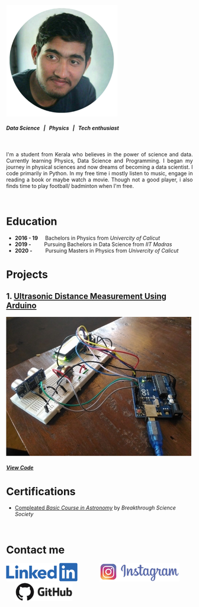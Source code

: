![](/images/PicsArt_12-21-08.20.16.png)
##### *Data Science &nbsp; | &nbsp; Physics &nbsp; | &nbsp; Tech enthusiast*



&nbsp;
&nbsp;


<div style="text-align: justify">
  
I'm a student from Kerala who believes in the power of science and data. Currently learning Physics, Data Science and Programming. I began my journey in physical sciences and now dreams of becoming a data scientist. I code primarily in Python. In my free time i mostly listen to music, engage in reading a book or maybe watch a movie. Though not a good player, i also finds time to play football/ badminton when I'm free. 

&nbsp;
&nbsp;

</div>


# Education
- **2016 - 19**  &nbsp; &nbsp; Bachelors in Physics from *Univercity of Calicut*
- **2019 -** &nbsp; &nbsp; &nbsp; &nbsp; Pursuing Bachelors in Data Science from *IIT Madras*
- **2020 -** &nbsp; &nbsp; &nbsp; &nbsp; Pursuing Masters in Physics from *Univercity of Calicut*


# Projects
## 1. [Ultrasonic Distance Measurement Using Arduino](https://docs.google.com/document/d/1cZog1Ne-FRhU-hvb9R1O6JZBm24AjLVK/edit?usp=sharing&ouid=100316902648490868548&rtpof=true&sd=true)
![Ultrasonic Distance Measurement Using Arduino](/images/PicsArt_12-22-12.31.41.jpg)
##### [View Code](https://github.com/jinu-jacob/Distance-measurement-Project)

# Certifications
-  [Compleated *Basic Course in Astronomy*](https://drive.google.com/file/d/1pXsSWMzqTAH_q58qOIBMrrrfZjk7iR9K/view?usp=sharing) by *Breakthrough Science Society*





&nbsp;
# Contact me
[![](/images/linkedin.png)](https://www.linkedin.com/in/jinu-jacob-abraham-13b395155/)   &nbsp; &nbsp; &nbsp; &nbsp; &nbsp; &nbsp; &nbsp;     [![](/images/insta.png)](https://www.instagram.com/_jinujacob)   &nbsp; &nbsp; &nbsp; &nbsp; &nbsp; &nbsp; &nbsp;     [![](/images/github.png)](https://github.com/jinu-jacob)
